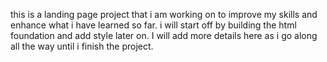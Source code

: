 this is a landing page project that i am working on to improve my skills and enhance what i have learned so far. i will start off by building the html foundation and add style later on. I will add more details here as i go along all the way until i finish the project.